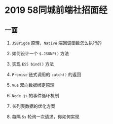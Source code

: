 # 2019 58同城前端社招面经

## 一面

1. `JSBrigde` 原理，`Native` 端回调函数怎么执行的

2. 如何设计一个 `$.JSONP()` 方法

3. 实现 `ES5 bind()` 方法

4. `Promise` 链式调用的 `catch()` 的返回 

5. `Vue` 双向数据绑定原理

6. `Node.js` 的事件循环机制

7. 长列表数据的优化方案

8. 每隔 `5s` 轮询一次请求，你如何实现